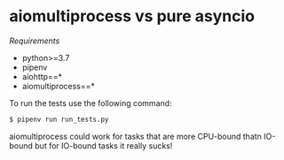 aiomultiprocess vs pure asyncio
===============================

*Requirements*
* python>=3.7
* pipenv
* aiohttp==\*
* aiomultiprocess==\*

To run the tests use the following command:
```python
$ pipenv run run_tests.py
```

aiomultiprocess could work for tasks that are more CPU-bound thatn IO-bound but
for IO-bound tasks it really sucks!
